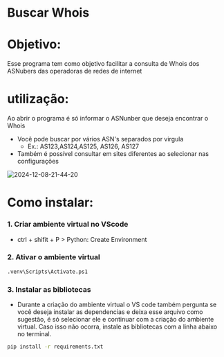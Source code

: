 # Buscar Whois
 
# Objetivo:
 Esse programa tem como objetivo facilitar a consulta de Whois dos ASNubers das operadoras de redes de internet

# utilização:
 Ao abrir o programa é só informar o ASNunber que deseja encontrar o Whois
 * Você pode buscar por vários ASN's separados por virgula
    * Ex.: AS123,AS124,AS125, AS126, AS127
 * Também é possível consultar em sites diferentes ao selecionar nas configurações

 ![2024-12-08-21-44-20](https://github.com/user-attachments/assets/6a03ae4e-1a77-45ad-bb8d-0130712db4bd)


# Como instalar:

 ### 1. Criar ambiente virtual no VScode
 * ctrl + shifit + P > Python: Create Environment

 ### 2. Ativar o ambiente virtual
 ```bash
 .venv\Scripts\Activate.ps1
 ```

 ### 3. Instalar as bibliotecas
 * Durante a criação do ambiente virtual o VS code também pergunta se você deseja instalar as dependencias e deixa esse arquivo como sugestão, é só selecionar ele e continuar com a criação do ambiente virtual. Caso isso não ocorra, instale as bibliotecas com a linha abaixo no terminal.
 ```bash
 pip install -r requirements.txt
 ```

